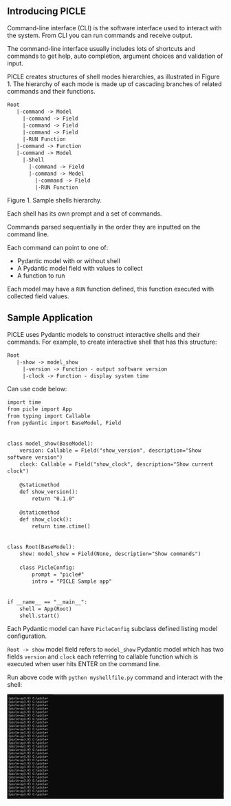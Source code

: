 ## Introducing PICLE

Command-line interface (CLI) is the software interface used to
interact with the system. From CLI you can run commands and receive
output.

The command-line interface usually includes lots of shortcuts and
commands to get help, auto completion, argument choices and validation
of input.

PICLE creates structures of shell modes hierarchies, as illustrated in
Figure 1. The hierarchy of each mode is made up of cascading branches
of related commands and their functions.

```
Root
   |-command -> Model
     |-command -> Field
	 |-command -> Field
     |-command -> Field
     |-RUN Function
   |-command -> Function
   |-command -> Model
     |-Shell
       |-command -> Field
       |-command -> Model
	     |-command -> Field
	     |-RUN Function
```

Figure 1. Sample shells hierarchy.

Each shell has its own prompt and a set of commands.

Commands parsed sequentially in the order they are inputted on the
command line.

Each command can point to one of:

- Pydantic model with or without shell
- A Pydantic model field with values to collect
- A function to run

Each model may have a ``RUN`` function defined, this function
executed with collected field values.

## Sample Application

PICLE uses Pydantic models to construct interactive shells and their commands.
For example, to create interactive shell that has this structure:

```
Root
   |-show -> model_show
     |-version -> Function - output software version
   	 |-clock -> Function - display system time
```

Can use code below:

```
import time
from picle import App
from typing import Callable
from pydantic import BaseModel, Field


class model_show(BaseModel):
    version: Callable = Field("show_version", description="Show software version")
    clock: Callable = Field("show_clock", description="Show current clock")

    @staticmethod
    def show_version():
        return "0.1.0"

    @staticmethod
    def show_clock():
        return time.ctime()


class Root(BaseModel):
    show: model_show = Field(None, description="Show commands")

    class PicleConfig:
        prompt = "picle#"
        intro = "PICLE Sample app"


if __name__ == "__main__":
    shell = App(Root)
    shell.start()
```

Each Pydantic model can have ``PicleConfig`` subclass defined
listing model configuration.

``Root -> show`` model field refers to ``model_show`` Pydantic model
which has two fields ``version`` and ``clock`` each referring to
callable function which is executed when user hits ENTER on the
command line.

Run above code with ``python myshellfile.py`` command and interact with
the shell:

![docs_sample_app_1](images/docs_sample_app_1.gif)
